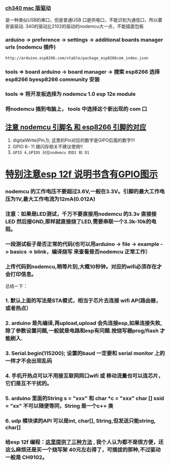 

### [ch340 mac 版驱动](https://github.com/adrianmihalko/ch340g-ch34g-ch34x-mac-os-x-driver/raw/master/CH34x_Install_V1.5.pkg) 
是一种类似USB的串口，但是普通USB 口是供电口，不能识别为通信口，所以要安装驱动. 340的驱动比2102的驱动的nodemcu大一点，不能插面包板

### arduino -> preference -> settings -> additional boards manager urls (nodemcu 插件) 
``` http://arduino.esp8266.com/stable/package_esp8266com_index.json ```
### tools => board arduino -> board manager -> 搜索 esp8266 选择 esp8266 byesp8266 community 安装

### tools => 将开发板选择为 nodemcu 1.0 esp 12e module
### 将nodemcu 插到电脑上， tools 中选择这个新出现的 com 口

## [注意 nodemcu 引脚名 和 esp8266 引脚的对应](http://www.taichi-maker.com/homepage/esp8266-nodemcu-iot/esp8266-nodemcu-tutorial-index/nodemcu-board/) 
1. digitalWrite(Pin,1); 这里的Pin对应的数字是GIPO后面的数字!!!
2. GPIO 6- 11 跟闪存相关不建议使用!!
3. ```GPIO 4,GPIO5 对应nodemcu 的D2 和 D1```
# [特别注意esp 12f 说明书含有GPIO图示](https://docs.ai-thinker.com/_media/esp8266/docs/esp-12f_product_specification_zh_v1.0.pdf)
### nodemcu 的工作电压不要超过3.6V,一般在3.3V。引脚的最大工作电压为1V,最大工作电流为12mA(0.012A)
### 注意：如果是LED测试，千万不要直接用nodemcu 的3.3v 直接接LED 然后接GND,那样就直接烧了LED,需要串联一个3.3k-10k的电阻。
### 一段测试板子是否正常的代码(也可以用arduino -> file -> example -> basics -> blink，编译烧写 来查看是否nodemcu 正常工作）
### 上传代码到nodemcu,稍等片刻,大概10秒钟。对应的wifi必须存在才会打印信息。
总结一下：
### 1. 默认上面的写法是STA模式，相当于芯片去连接 wifi AP(路由器，或者热点）
### 2. arduino 是先编译,再upload,upload 会先连接esp,如果连接失败,除了参数设置问题,一般就是电路和esp有问题.按烧写器prog/flash 才能刷入.
### 3. Serial.begin(115200); 设置的baud 一定要和 serial monitor 上的 一样才不会出现乱码
### 4. 手机开热点可以不用接互联网网口wifi 或 移动流量也可以连芯片，它们是互不干扰的。
### 5. arduino 里面的String s = "xxx" 和 char *c = "xxx" char [] ssid = "xx" 不可以随便等同，String 是一个c++ 类
### 6. udp 模块读的API 可以是int, char[], String,但发送只能string, char[]

### 给esp 12f 编程：[这里提供了三种方法](https://www.youtube.com/watch?v=_iX67plFeLs&t=99s) , 我个人认为都不是很方便，还这么麻烦还是买一个烧写架 40元左右得了，可插拔的那种,不过驱动一般是 CH9102。
